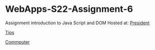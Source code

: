 # WebApps-S22-Assignment-6
Assignment introduction to Java Script and DOM
Hosted at:
[President](https://44-563-web-apps-s22.github.io/webapps-s22-assignment-6-Zamiels-cmd/president.html)


[Tips](https://44-563-web-apps-s22.github.io/webapps-s22-assignment-6-Zamiels-cmd/tips.html)


[Commputer](https://44-563-web-apps-s22.github.io/webapps-s22-assignment-6-Zamiels-cmd/computer.html)
